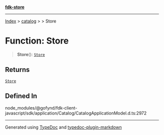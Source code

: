 [**fdk-store**](../../../README.md)
***

[Index](../../../API.md) > [catalog](../../README.md) > [<internal>](../README.md) > Store

# Function: Store

> **Store**(): [`Store`](../type-aliases/type-alias.Store.md)

## Returns

[`Store`](../type-aliases/type-alias.Store.md)

## Defined In

node\_modules/@gofynd/fdk-client-javascript/sdk/application/Catalog/CatalogApplicationModel.d.ts:2972

***
Generated using [TypeDoc](https://typedoc.org/) and [typedoc-plugin-markdown](https://www.npmjs.com/package/typedoc-plugin-markdown)
